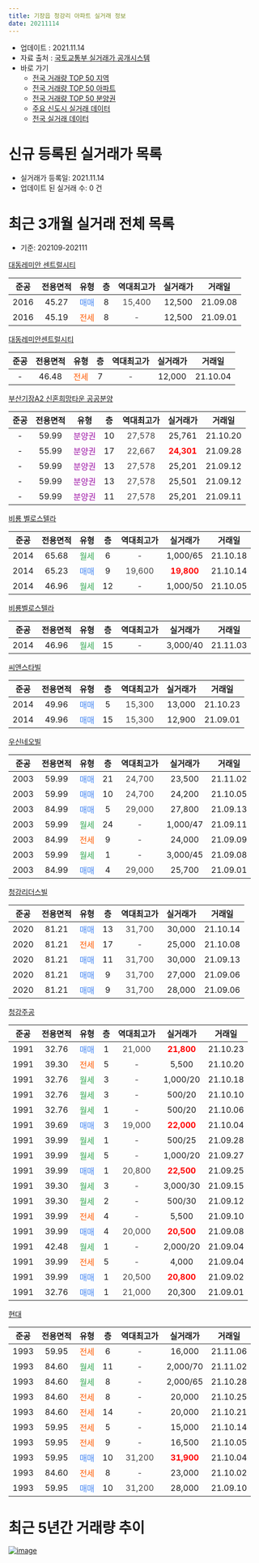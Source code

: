 ```yaml
---
title: 기장읍 청강리 아파트 실거래 정보
date: 20211114
---
```


* 업데이트 : 2021.11.14
* 자료 출처 : [국토교통부 실거래가 공개시스템](http://rt.molit.go.kr)
* 바로 가기
    * [전국 거래량 TOP 50 지역](https://apt-info.github.io/apt-trade-info/tr)
    * [전국 거래량 TOP 50 아파트](https://apt-info.github.io/apt-trade-info/ta)
    * [전국 거래량 TOP 50 분양권](https://apt-info.github.io/apt-trade-info/tb)
    * [주요 신도시 실거래 데이터](https://apt-info.github.io/apt-trade-info/newtown)
    * [전국 실거래 데이터](https://apt-info.github.io/apt-trade-info/all)



<script async src="https://pagead2.googlesyndication.com/pagead/js/adsbygoogle.js"></script>
<!-- 기본광고 -->
<ins class="adsbygoogle"
     style="display:block"
     data-ad-client="ca-pub-1142216861245946"
     data-ad-slot="4805727019"
     data-ad-format="auto"
     data-full-width-responsive="true"></ins>
<script>
     (adsbygoogle = window.adsbygoogle || []).push({});
</script>


# 신규 등록된 실거래가 목록

* 실거래가 등록일: 2021.11.14
* 업데이트 된 실거래 수: 0 건




<script async src="https://pagead2.googlesyndication.com/pagead/js/adsbygoogle.js"></script>
<!-- 기본광고 -->
<ins class="adsbygoogle"
     style="display:block"
     data-ad-client="ca-pub-1142216861245946"
     data-ad-slot="4805727019"
     data-ad-format="auto"
     data-full-width-responsive="true"></ins>
<script>
     (adsbygoogle = window.adsbygoogle || []).push({});
</script>


# 최근 3개월 실거래 전체 목록
* 기준: 202109-202111


[대동레미안 센트럴시티](https://search.naver.com/search.naver?query=%EB%8C%80%EB%8F%99%EB%A0%88%EB%AF%B8%EC%95%88+%EC%84%BC%ED%8A%B8%EB%9F%B4%EC%8B%9C%ED%8B%B0)

|준공|전용면적|유형|층|역대최고가|실거래가|거래일|
|:---:|:---:|:---:|:---:|:---:|:---:|:---:|
|2016|45.27|<span style="color:#4285F3">매매</span>|8|<span style="color:#444444">15,400</span>|12,500|21.09.08|
|2016|45.19|<span style="color:#FF5A00">전세</span>|8|<span style="color:#444444">-</span>|12,500|21.09.01|

[대동레미안센트럴시티](https://search.naver.com/search.naver?query=%EB%8C%80%EB%8F%99%EB%A0%88%EB%AF%B8%EC%95%88%EC%84%BC%ED%8A%B8%EB%9F%B4%EC%8B%9C%ED%8B%B0)

|준공|전용면적|유형|층|역대최고가|실거래가|거래일|
|:---:|:---:|:---:|:---:|:---:|:---:|:---:|
|-|46.48|<span style="color:#FF5A00">전세</span>|7|<span style="color:#444444">-</span>|12,000|21.10.04|

[부산기장A2 신혼희망타운 공공분양](https://search.naver.com/search.naver?query=%EB%B6%80%EC%82%B0%EA%B8%B0%EC%9E%A5A2+%EC%8B%A0%ED%98%BC%ED%9D%AC%EB%A7%9D%ED%83%80%EC%9A%B4+%EA%B3%B5%EA%B3%B5%EB%B6%84%EC%96%91)

|준공|전용면적|유형|층|역대최고가|실거래가|거래일|
|:---:|:---:|:---:|:---:|:---:|:---:|:---:|
|-|59.99|<span style="color:#9C11A5">분양권</span>|10|<span style="color:#444444">27,578</span>|25,761|21.10.20|
|-|55.99|<span style="color:#9C11A5">분양권</span>|17|<span style="color:#444444">22,667</span>|<b><span style="color:#FF0000">24,301</span></b>|21.09.28|
|-|59.99|<span style="color:#9C11A5">분양권</span>|13|<span style="color:#444444">27,578</span>|25,201|21.09.12|
|-|59.99|<span style="color:#9C11A5">분양권</span>|13|<span style="color:#444444">27,578</span>|25,501|21.09.12|
|-|59.99|<span style="color:#9C11A5">분양권</span>|11|<span style="color:#444444">27,578</span>|25,201|21.09.11|

[비룡 벨로스텔라](https://search.naver.com/search.naver?query=%EB%B9%84%EB%A3%A1+%EB%B2%A8%EB%A1%9C%EC%8A%A4%ED%85%94%EB%9D%BC)

|준공|전용면적|유형|층|역대최고가|실거래가|거래일|
|:---:|:---:|:---:|:---:|:---:|:---:|:---:|
|2014|65.68|<span style="color:#34A853">월세</span>|6|<span style="color:#444444">-</span>|1,000/65|21.10.18|
|2014|65.23|<span style="color:#4285F3">매매</span>|9|<span style="color:#444444">19,600</span>|<b><span style="color:#FF0000">19,800</span></b>|21.10.14|
|2014|46.96|<span style="color:#34A853">월세</span>|12|<span style="color:#444444">-</span>|1,000/50|21.10.05|

[비룡벨로스텔라](https://search.naver.com/search.naver?query=%EB%B9%84%EB%A3%A1%EB%B2%A8%EB%A1%9C%EC%8A%A4%ED%85%94%EB%9D%BC)

|준공|전용면적|유형|층|역대최고가|실거래가|거래일|
|:---:|:---:|:---:|:---:|:---:|:---:|:---:|
|2014|46.96|<span style="color:#34A853">월세</span>|15|<span style="color:#444444">-</span>|3,000/40|21.11.03|

[씨앤스타빌](https://search.naver.com/search.naver?query=%EC%94%A8%EC%95%A4%EC%8A%A4%ED%83%80%EB%B9%8C)

|준공|전용면적|유형|층|역대최고가|실거래가|거래일|
|:---:|:---:|:---:|:---:|:---:|:---:|:---:|
|2014|49.96|<span style="color:#4285F3">매매</span>|5|<span style="color:#444444">15,300</span>|13,000|21.10.23|
|2014|49.96|<span style="color:#4285F3">매매</span>|15|<span style="color:#444444">15,300</span>|12,900|21.09.01|

[우신네오빌](https://search.naver.com/search.naver?query=%EC%9A%B0%EC%8B%A0%EB%84%A4%EC%98%A4%EB%B9%8C)

|준공|전용면적|유형|층|역대최고가|실거래가|거래일|
|:---:|:---:|:---:|:---:|:---:|:---:|:---:|
|2003|59.99|<span style="color:#4285F3">매매</span>|21|<span style="color:#444444">24,700</span>|23,500|21.11.02|
|2003|59.99|<span style="color:#4285F3">매매</span>|10|<span style="color:#444444">24,700</span>|24,200|21.10.05|
|2003|84.99|<span style="color:#4285F3">매매</span>|5|<span style="color:#444444">29,000</span>|27,800|21.09.13|
|2003|59.99|<span style="color:#34A853">월세</span>|24|<span style="color:#444444">-</span>|1,000/47|21.09.11|
|2003|84.99|<span style="color:#FF5A00">전세</span>|9|<span style="color:#444444">-</span>|24,000|21.09.09|
|2003|59.99|<span style="color:#34A853">월세</span>|1|<span style="color:#444444">-</span>|3,000/45|21.09.08|
|2003|84.99|<span style="color:#4285F3">매매</span>|4|<span style="color:#444444">29,000</span>|25,700|21.09.01|

[청강리더스빌](https://search.naver.com/search.naver?query=%EC%B2%AD%EA%B0%95%EB%A6%AC%EB%8D%94%EC%8A%A4%EB%B9%8C)

|준공|전용면적|유형|층|역대최고가|실거래가|거래일|
|:---:|:---:|:---:|:---:|:---:|:---:|:---:|
|2020|81.21|<span style="color:#4285F3">매매</span>|13|<span style="color:#444444">31,700</span>|30,000|21.10.14|
|2020|81.21|<span style="color:#FF5A00">전세</span>|17|<span style="color:#444444">-</span>|25,000|21.10.08|
|2020|81.21|<span style="color:#4285F3">매매</span>|11|<span style="color:#444444">31,700</span>|30,000|21.09.13|
|2020|81.21|<span style="color:#4285F3">매매</span>|9|<span style="color:#444444">31,700</span>|27,000|21.09.06|
|2020|81.21|<span style="color:#4285F3">매매</span>|9|<span style="color:#444444">31,700</span>|28,000|21.09.06|

[청강주공](https://search.naver.com/search.naver?query=%EC%B2%AD%EA%B0%95%EC%A3%BC%EA%B3%B5)

|준공|전용면적|유형|층|역대최고가|실거래가|거래일|
|:---:|:---:|:---:|:---:|:---:|:---:|:---:|
|1991|32.76|<span style="color:#4285F3">매매</span>|1|<span style="color:#444444">21,000</span>|<b><span style="color:#FF0000">21,800</span></b>|21.10.23|
|1991|39.30|<span style="color:#FF5A00">전세</span>|5|<span style="color:#444444">-</span>|5,500|21.10.20|
|1991|32.76|<span style="color:#34A853">월세</span>|3|<span style="color:#444444">-</span>|1,000/20|21.10.18|
|1991|32.76|<span style="color:#34A853">월세</span>|3|<span style="color:#444444">-</span>|500/20|21.10.10|
|1991|32.76|<span style="color:#34A853">월세</span>|1|<span style="color:#444444">-</span>|500/20|21.10.06|
|1991|39.69|<span style="color:#4285F3">매매</span>|3|<span style="color:#444444">19,000</span>|<b><span style="color:#FF0000">22,000</span></b>|21.10.04|
|1991|39.99|<span style="color:#34A853">월세</span>|1|<span style="color:#444444">-</span>|500/25|21.09.28|
|1991|39.99|<span style="color:#34A853">월세</span>|5|<span style="color:#444444">-</span>|1,000/20|21.09.27|
|1991|39.99|<span style="color:#4285F3">매매</span>|1|<span style="color:#444444">20,800</span>|<b><span style="color:#FF0000">22,500</span></b>|21.09.25|
|1991|39.30|<span style="color:#34A853">월세</span>|3|<span style="color:#444444">-</span>|3,000/30|21.09.15|
|1991|39.30|<span style="color:#34A853">월세</span>|2|<span style="color:#444444">-</span>|500/30|21.09.12|
|1991|39.99|<span style="color:#FF5A00">전세</span>|4|<span style="color:#444444">-</span>|5,500|21.09.10|
|1991|39.99|<span style="color:#4285F3">매매</span>|4|<span style="color:#444444">20,000</span>|<b><span style="color:#FF0000">20,500</span></b>|21.09.08|
|1991|42.48|<span style="color:#34A853">월세</span>|1|<span style="color:#444444">-</span>|2,000/20|21.09.04|
|1991|39.99|<span style="color:#FF5A00">전세</span>|5|<span style="color:#444444">-</span>|4,000|21.09.04|
|1991|39.99|<span style="color:#4285F3">매매</span>|1|<span style="color:#444444">20,500</span>|<b><span style="color:#FF0000">20,800</span></b>|21.09.02|
|1991|32.76|<span style="color:#4285F3">매매</span>|1|<span style="color:#444444">21,000</span>|20,300|21.09.01|


<script async src="https://pagead2.googlesyndication.com/pagead/js/adsbygoogle.js"></script>
<!-- 기본광고 -->
<ins class="adsbygoogle"
     style="display:block"
     data-ad-client="ca-pub-1142216861245946"
     data-ad-slot="4805727019"
     data-ad-format="auto"
     data-full-width-responsive="true"></ins>
<script>
     (adsbygoogle = window.adsbygoogle || []).push({});
</script>


[현대](https://search.naver.com/search.naver?query=%ED%98%84%EB%8C%80)

|준공|전용면적|유형|층|역대최고가|실거래가|거래일|
|:---:|:---:|:---:|:---:|:---:|:---:|:---:|
|1993|59.95|<span style="color:#FF5A00">전세</span>|6|<span style="color:#444444">-</span>|16,000|21.11.06|
|1993|84.60|<span style="color:#34A853">월세</span>|11|<span style="color:#444444">-</span>|2,000/70|21.11.02|
|1993|84.60|<span style="color:#34A853">월세</span>|8|<span style="color:#444444">-</span>|2,000/65|21.10.28|
|1993|84.60|<span style="color:#FF5A00">전세</span>|8|<span style="color:#444444">-</span>|20,000|21.10.25|
|1993|84.60|<span style="color:#FF5A00">전세</span>|14|<span style="color:#444444">-</span>|20,000|21.10.21|
|1993|59.95|<span style="color:#FF5A00">전세</span>|5|<span style="color:#444444">-</span>|15,000|21.10.14|
|1993|59.95|<span style="color:#FF5A00">전세</span>|9|<span style="color:#444444">-</span>|16,500|21.10.05|
|1993|59.95|<span style="color:#4285F3">매매</span>|10|<span style="color:#444444">31,200</span>|<b><span style="color:#FF0000">31,900</span></b>|21.10.04|
|1993|84.60|<span style="color:#FF5A00">전세</span>|8|<span style="color:#444444">-</span>|23,000|21.10.02|
|1993|59.95|<span style="color:#4285F3">매매</span>|10|<span style="color:#444444">31,200</span>|28,000|21.09.10|



<script async src="https://pagead2.googlesyndication.com/pagead/js/adsbygoogle.js"></script>
<!-- 기본광고 -->
<ins class="adsbygoogle"
     style="display:block"
     data-ad-client="ca-pub-1142216861245946"
     data-ad-slot="4805727019"
     data-ad-format="auto"
     data-full-width-responsive="true"></ins>
<script>
     (adsbygoogle = window.adsbygoogle || []).push({});
</script>


# 최근 5년간 거래량 추이


<div style="width:100%;">
    <canvas id="deal_progress" height="200"></canvas>
</div>

<script>
new Chart(document.getElementById("deal_progress"), {
    type: 'line',
    data: {
        labels: ['16.01','16.02','16.03','16.04','16.05','16.06','16.07','16.08','16.09','16.10','16.11','16.12','17.01','17.02','17.03','17.04','17.05','17.06','17.07','17.08','17.09','17.10','17.11','17.12','18.01','18.02','18.03','18.04','18.05','18.06','18.07','18.08','18.09','18.10','18.11','18.12','19.01','19.02','19.03','19.04','19.05','19.06','19.07','19.08','19.09','19.10','19.11','19.12','20.01','20.02','20.03','20.04','20.05','20.06','20.07','20.08','20.09','20.10','20.11','20.12','21.01','21.02','21.03','21.04','21.05','21.06','21.07','21.08','21.09','21.10','21.11'],
        datasets: [{
            label: '매매/분양권',
            data: [18,8,23,17,5,12,24,20,42,39,31,15,16,11,9,12,13,18,15,9,10,9,4,7,6,5,2,4,2,4,4,3,7,4,0,4,3,2,7,2,5,6,6,12,3,6,19,11,6,10,10,8,13,13,16,8,14,42,72,38,41,33,26,33,28,29,24,18,16,8,1],
            borderColor: "rgba(66, 133, 243, 1)",
            backgroundColor: "rgba(66, 133, 243, 0.05)",
            borderWidth: 1,
            pointRadius: 0,
            fill: false,
            lineTension: 0
        },{
            label: '전/월세',
            data: [12,12,14,17,18,9,15,10,13,18,11,12,13,18,20,22,20,26,13,14,10,19,11,3,17,10,13,19,13,19,10,7,14,19,5,5,9,11,8,12,9,16,11,12,17,14,14,9,12,13,18,14,7,20,5,21,16,15,17,20,20,12,18,15,22,17,14,14,11,14,3],
            borderColor: "rgba(255, 90, 0, 1)",
            backgroundColor: "rgba(255, 90, 0, 0.05)",
            borderWidth: 1,
            pointRadius: 0,
            fill: false,
            lineTension: 0
        },{
            label: '합계',
            data: [30,20,37,34,23,21,39,30,55,57,42,27,29,29,29,34,33,44,28,23,20,28,15,10,23,15,15,23,15,23,14,10,21,23,5,9,12,13,15,14,14,22,17,24,20,20,33,20,18,23,28,22,20,33,21,29,30,57,89,58,61,45,44,48,50,46,38,32,27,22,4],
            borderColor: "rgba(0, 0, 0, 1)",
            backgroundColor: "rgba(0, 0, 0, 0.03)",
            borderWidth: 0.1,
            pointRadius: 0,
            fill: true,
            lineTension: 0
        }
        ]
    },
    options: {
        responsive: true,
        title: {
            display: false
        },
        tooltips: {
            mode: 'index',
            intersect: false
        },
        hover: {
            mode: 'nearest',
            intersect: true
        },
        scales: {
            xAxes: [{
                display: true,
                scaleLabel: {
                    display: true,
                    labelString: '년/월'
                }
            }],
            yAxes: [{
                display: true,
                ticks: {
                    suggestedMin: 0,
                },
                scaleLabel: {
                    display: true,
                    labelString: '실거래 수'
                }
            }]
        }
    }
});

</script>


[![image](https://apt-info.github.io/images/2020-01-03-apt-trade-info/1024x500.png)](https://play.google.com/store/apps/details?id=com.aptinfo.apttradeinfo)

